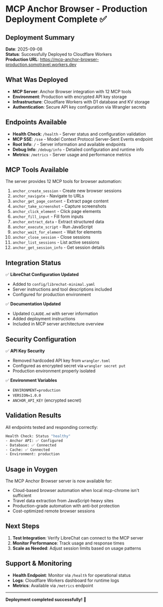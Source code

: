 # MCP Anchor Browser - Production Deployment Complete ✅

## Deployment Summary

**Date**: 2025-09-08  
**Status**: Successfully Deployed to Cloudflare Workers  
**Production URL**: https://mcp-anchor-browser-production.somotravel.workers.dev

## What Was Deployed

- **MCP Server**: Anchor Browser integration with 12 MCP tools
- **Environment**: Production with encrypted API key storage
- **Infrastructure**: Cloudflare Workers with D1 database and KV storage
- **Authentication**: Secure API key configuration via Wrangler secrets

## Endpoints Available

- **Health Check**: `/health` - Server status and configuration validation
- **MCP SSE**: `/sse` - Model Context Protocol Server-Sent Events endpoint
- **Root Info**: `/` - Server information and available endpoints
- **Debug Info**: `/debug/info` - Detailed configuration and runtime info
- **Metrics**: `/metrics` - Server usage and performance metrics

## MCP Tools Available

The server provides 12 MCP tools for browser automation:
1. `anchor_create_session` - Create new browser sessions
2. `anchor_navigate` - Navigate to URLs
3. `anchor_get_page_content` - Extract page content
4. `anchor_take_screenshot` - Capture screenshots
5. `anchor_click_element` - Click page elements
6. `anchor_fill_input` - Fill form inputs
7. `anchor_extract_data` - Extract structured data
8. `anchor_execute_script` - Run JavaScript
9. `anchor_wait_for_element` - Wait for elements
10. `anchor_close_session` - Close sessions
11. `anchor_list_sessions` - List active sessions
12. `anchor_get_session_info` - Get session details

## Integration Status

✅ **LibreChat Configuration Updated**
- Added to `config/librechat-minimal.yaml`
- Server instructions and tool descriptions included
- Configured for production environment

✅ **Documentation Updated** 
- Updated `CLAUDE.md` with server information
- Added deployment instructions
- Included in MCP server architecture overview

## Security Configuration

✅ **API Key Security**
- Removed hardcoded API key from `wrangler.toml`
- Configured as encrypted secret via `wrangler secret put`
- Production environment properly isolated

✅ **Environment Variables**
- `ENVIRONMENT=production`
- `VERSION=1.0.0`
- `ANCHOR_API_KEY` (encrypted secret)

## Validation Results

All endpoints tested and responding correctly:

```bash
Health Check: Status "healthy"
- Anchor API: ✅ Configured
- Database: ✅ Connected  
- Cache: ✅ Connected
- Environment: production
```

## Usage in Voygen

The MCP Anchor Browser server is now available for:
- Cloud-based browser automation when local mcp-chrome isn't sufficient
- Travel data extraction from JavaScript-heavy sites
- Production-grade automation with anti-bot protection
- Cost-optimized remote browser sessions

## Next Steps

1. **Test Integration**: Verify LibreChat can connect to the MCP server
2. **Monitor Performance**: Track usage and response times
3. **Scale as Needed**: Adjust session limits based on usage patterns

## Support & Monitoring

- **Health Endpoint**: Monitor via `/health` for operational status
- **Logs**: Cloudflare Workers dashboard for runtime logs
- **Metrics**: Available via `/metrics` endpoint

---

**Deployment completed successfully! 🚀**